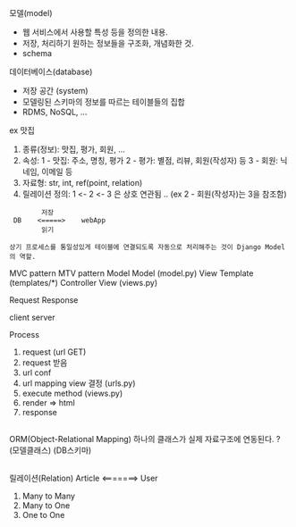 모델(model)
 - 웹 서비스에서 사용할 특성 등을 정의한 내용. 
 - 저장, 처리하기 원하는 정보들을 구조화, 개념화한 것. 
 - schema 
 
데이터베이스(database)
 - 저장 공간 (system)
 - 모델링된 스키마의 정보를 따르는 테이블들의 집합
 - RDMS, NoSQL, ... 
 
 ex 맛집
 1) 종류(정보): 맛집, 평가, 회원, ... 
 2) 속성: 
    1 - 맛집: 주소, 명칭, 평가 
    2 - 평가: 별점, 리뷰, 회원(작성자) 등 
    3 - 회원: 닉네임, 이메일 등
 3) 자료형: str, int, ref(point, relation)
 4) 릴레이션 정의: 1 <- 2 <- 3 은 상호 연관됨 .. (ex 2 - 회원(작성자)는 3을 참조함)
 
 
```
        저장
 DB    <=====>    webApp
        읽기

상기 프로세스를 통일성있게 테이블에 연결되도록 자동으로 처리해주는 것이 Django Model의 역할. 
```




MVC pattern             MTV pattern
Model                   Model (model.py)
View                    Template (templates/*)
Controller              View (views.py)


Request                 Response

client                  server

Process
1) request (url GET)
2) request 받음
3) url conf
4) url mapping view 결정 (urls.py)
5) execute method (views.py) 
6) render => html
7) response


##
ORM(Object-Relational Mapping)
하나의 클래스가 실제 자료구조에 연동된다. ?
(모델클래스)    (DB스키마)

##
릴레이션(Relation)
Article <=======> User
1) Many to Many
2) Many to One
3) One to One


